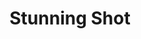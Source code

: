 ---
title: "Stunning Shot"

feat:
  types: ["General", "Fighter"]
  prerequisite: |
    Point Blank Shot, Improved Critical.
  benefit: |
    Choose a ranged weapon for which you have the Improved Critical feat. When you score a critical hit with this weapon, the target is stunned for 1d4+1 rounds.
  special: |
    Creatures immune to critical hits (constructs, plants, undead, etc) are immune to the stunning effect produced by this feat.

    A fighter may select Stunning Shot as one of his fighter bonus feats.
---
